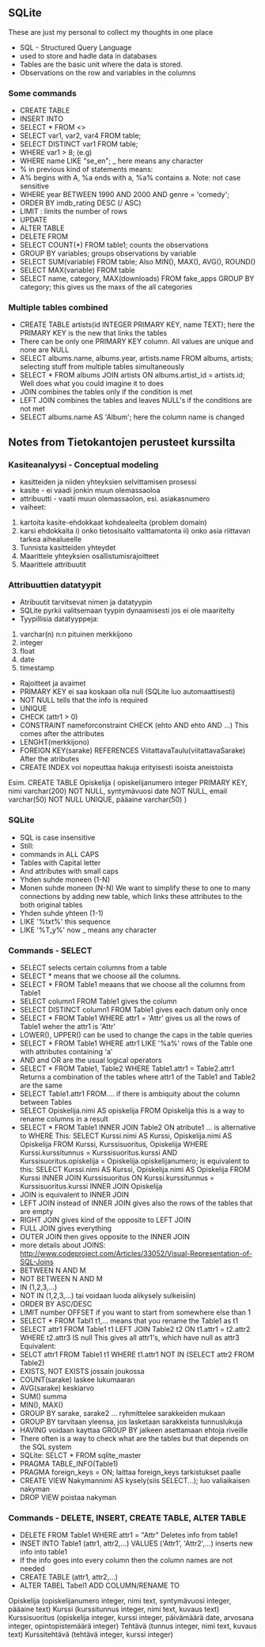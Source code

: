 ## SQLite
These are just my personal to collect my thoughts in one place
* SQL - Structured Query Language 
* used to store and hadle data in databases
* Tables are the basic unit where the data is stored. 
* Observations on the row and variables in the columns


### Some commands
* CREATE TABLE
* INSERT INTO
* SELECT * FROM <>
* SELECT var1, var2, var4 FROM table;
* SELECT DISTINCT var1 FROM table;
* WHERE var1 > 8; (e.g)
* WHERE name LIKE "se_en"; _ here means any character
* % in previous kind of statements means:
* A% begins with A, %a ends with a, %a% contains a. Note: not case sensitive
* WHERE year BETWEEN 1990 AND 2000 AND genre = 'comedy';
* ORDER BY imdb_rating DESC (/ ASC)
* LIMIT <number> : limits the number of rows
* UPDATE
* ALTER TABLE
* DELETE FROM
* SELECT COUNT(*) FROM table1; counts the observations
* GROUP BY variables; groups observations by variable
* SELECT SUM(variable) FROM table; Also MIN(), MAX(), AVG(), ROUND()
* SELECT MAX(variable) FROM table
* SELECT name, category, MAX(downloads)
FROM fake_apps
GROUP BY category; this gives us the maxs of the all categories

### Multiple tables combined
* CREATE TABLE artists(id INTEGER PRIMARY KEY, name TEXT); here the PRIMARY KEY is the new that links the tables
* There can be only one PRIMARY KEY column. All values are unique and none are NULL
* SELECT albums.name, albums.year, artists.name FROM albums, artists; selecting stuff from multiple tables simultaneously
* SELECT * FROM albums
JOIN artists 
ON albums.artist_id = artists.id; Well does what you could imagine it to does
* JOIN combines the tables only if the condition is met
* LEFT JOIN combines the tables and leaves NULL's if the conditions are not met
* SELECT
albums.name AS 'Album'; here the column name is changed


## Notes from Tietokantojen perusteet kurssilta
### Kasiteanalyysi - Conceptual modeling
* kasitteiden ja niiden yhteyksien selvittamisen prosessi
* kasite - ei vaadi jonkin muun olemassaoloa
* attribuutti - vaatii muun olemassaolon, esi. asiakasnumero
* vaiheet:
1) kartoita kasite-ehdokkaat kohdealeelta (problem domain)
2) karsi ehdokkaita
	i) onko tietosisalto valttamatonta
	ii) onko asia riittavan tarkea aihealueelle
3) Tunnista kasitteiden yhteydet
4) Maarittele yhteyksien osallistumisrajoitteet
5) Maarittele attribuutit

### Attribuuttien datatyypit
* Atribuutit tarvitsevat nimen ja datatyypin
* SQLite pyrkii valitsemaan tyypin dynaamisesti jos ei ole maaritelty
* Tyypillisia datatyyppeja:
1) varchar(n) n:n pituinen merkkijono
2) integer
3) float
4) date
5) timestamp

* Rajoitteet ja avaimet
* PRIMARY KEY ei saa koskaan olla null (SQLite luo automaattisesti)
* NOT NULL tells that the info is required
* UNIQUE
* CHECK (attr1 > 0)
* CONSTRAINT nameforconstraint CHECK (ehto AND ehto AND ...) This comes after the attributes
* LENGHT(merkkijono)
* FOREIGN KEY(sarake) REFERENCES ViitattavaTaulu(viitattavaSarake) After the atributes
* CREATE INDEX voi nopeuttaa hakuja erityisesti isoista aneistoista

Esim.
CREATE TABLE Opiskelija
(
    opiskelijanumero integer PRIMARY KEY,
    nimi varchar(200) NOT NULL,
    syntymävuosi date NOT NULL,
	email varchar(50) NOT NULL UNIQUE,
    pääaine varchar(50)
)




### SQLite
* SQL is case insensitive
* Still:
* commands in ALL CAPS
* Tables with Capital letter
* And attributes with small caps
* Yhden suhde moneen (1-N)
* Monen suhde moneen (N-N) We want to simplify these to one to many connections by
adding new table, which links these attributes to the both original tables
* Yhden suhde yhteen (1-1) 
* LIKE '%txt%' this sequence
* LIKE '%T_y%' now _ means any character

### Commands - SELECT
* SELECT selects certain columns from a table
* SELECT * means that we choose all the columns. 
* SELECT * FROM Table1 meaans that we choose all the columns from Table1
* SELECT column1 FROM Table1 gives the column
* SELECT DISTINCT column1 FROM Table1 gives each datum only once
* SELECT * FROM Table1 WHERE attr1 = 'Attr' gives us all the rows of Table1 weher the attr1 is 'Attr' 
* LOWER(), UPPER() can be used to change the caps in the table queries
* SELECT * FROM Table1 WHERE attr1 LIKE '%a%' rows of the Table one with attributes containing 'a'
* AND and OR are the usual logical operators
* SELECT * FROM Table1, Table2 WHERE Table1.attr1 = Table2.attr1 Returns a combination of the tables
where attr1 of the Table1 and Table2 are the same
* SELECT Table1.attr1 FROM.... if there is ambiquity about the column between Tables
* SELECT Opiskelija.nimi AS opiskelija FROM Opiskelija this is a way to rename columns in a result
* SELECT * FROM Table1 INNER JOIN Table2 ON atribute1 ... is alternative to WHERE
This: 
SELECT Kurssi.nimi AS Kurssi, Opiskelija.nimi AS Opiskelija
    FROM Kurssi, Kurssisuoritus, Opiskelija
    WHERE Kurssi.kurssitunnus = Kurssisuoritus.kurssi
        AND Kurssisuoritus.opiskelija = Opiskelija.opiskelijanumero;
is equivalent to this: 
SELECT Kurssi.nimi AS Kurssi, Opiskelija.nimi AS Opiskelija
    FROM Kurssi
    INNER JOIN Kurssisuoritus
        ON Kurssi.kurssitunnus = Kurssisuoritus.kurssi
    INNER JOIN Opiskelija
* JOIN is equivalent to INNER JOIN	
* LEFT JOIN instead of INNER JOIN gives also the rows of the tables that are empty
* RIGHT JOIN gives kind of the opposite to LEFT JOIN
* FULL JOIN gives everything
* OUTER JOIN then gives opposite to the INNER JOIN
* more details about JOINS: http://www.codeproject.com/Articles/33052/Visual-Representation-of-SQL-Joins
* BETWEEN N AND M
* NOT BETWEEN N AND M 
* IN (1,2,3,...)
* NOT IN (1,2,3,...) tai voidaan luoda alikysely sulkeisiin)
* ORDER BY ASC/DESC
* LIMIT number OFFSET if you want to start from somewhere else than 1
* SELECT * FROM Tabl1 t1,... means that you rename the Table1 as t1
* SELECT attr1 FROM Table1 t1
	LEFT JOIN Table2 t2
	ON t1.attr1 = t2.attr2
	WHERE t2.attr3 IS null This gives all attr1's, which have null as attr3
Equivalent:
* SELCT attr1 FROM Table1 t1
	WHERE t1.attr1
		NOT IN (SELECT attr2 FROM Table2)
* EXISTS, NOT EXISTS jossain joukossa
* COUNT(sarake) laskee lukumaaran
* AVG(sarake) keskiarvo
* SUM() summa
* MIN(), MAX()
* GROUP BY sarake, sarake2 ... ryhmittelee sarakkeiden mukaan
* GROUP BY tarvitaan yleensa, jos lasketaan sarakkeista tunnuslukuja
* HAVING voidaan kayttaa GROUP BY jalkeen asettamaan ehtoja riveille
* There often is a way to check what are the tables but that depends on the SQL system
* SQLite: SELCT * FROM sqlite_master
* PRAGMA TABLE_INFO(Table1)
* PRAGMA foreign_keys = ON; laittaa foreign_keys tarkistukset paalle
* CREATE VIEW Nakymannimi AS kysely(siis SELECT...); luo valiaikaisen nakyman
* DROP VIEW poistaa nakyman


### Commands - DELETE, INSERT, CREATE TABLE, ALTER TABLE
* DELETE FROM Table1 WHERE attr1 = "Attr" Deletes info from table1
* INSET INTO Table1 (attr1, attr2,...) VALUES ('Attr1', 'Attr2',...) inserts new info into table1
* If the info goes into every column then the column names are not needed
* CREATE TABLE (attr1, attr2,...)
* ALTER TABEL Tabel1 ADD COLUMN/RENAME TO



Opiskelija (opiskelijanumero integer, nimi text, syntymävuosi integer, pääaine text)
Kurssi (kurssitunnus integer, nimi text, kuvaus text)
Kurssisuoritus (opiskelija integer, kurssi integer, päivämäärä date, arvosana integer, opintopistemäärä integer)
Tehtävä (tunnus integer, nimi text, kuvaus text)
Kurssitehtävä (tehtävä integer, kurssi integer) 


